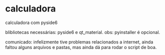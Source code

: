 # calculadora
 calculadora com pyside6

blibliotecas necessárias: pyside6 e qt_material. obs: pyinstaller é opcional.

comunicado: infelizmente tive problemas relacionados a internet, ainda faltou
alguns arquivos e pastas, mas ainda dá para rodar o script de boa.
